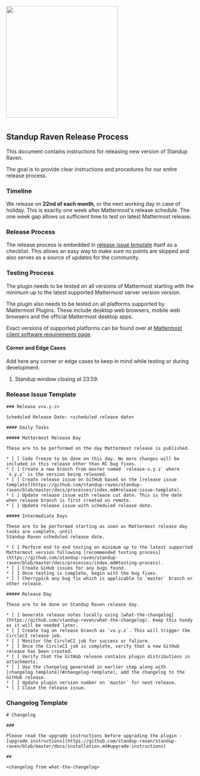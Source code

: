 <img src="assets/images/banner.png" width="300px">

#

## Standup Raven Release Process

This document contains instructions for releasing new version of Standup Raven.

The goal is to provide clear instructions and procedures for our entire release
process.

### Timeline

We release on **22nd of each month**, or the next working day in case of holiday. 
This is exactly one week after Mattermost's release schedule. The one week gap allows us
sufficient time to test on latest Mattermost release.

### Release Process

The release process is embedded in [release issue template](#release-issue-template) itself 
as a checklist. This allows an easy way to make sure no points are skipped and also serves as a source 
of updates for the community.

### Testing Process

The plugin needs to be tested on all versions of Mattermost starting with the minimum up to the latest supported Mattermost server version version.

The plugin also needs to be tested on all platforms supported by Mattermost Plugins. These include
desktop web browsers, mobile web browsers and the official Mattermost desktop apps.

Exact versions of supported platforms can be found over at [Mattermost client software requirements page](https://docs.mattermost.com/install/requirements.html#client-software).

#### Corner and Edge Cases

Add here any corner or edge cases to keep in mind while testing or during development.

1. Standup window closing at 23:59. 


### Release Issue Template

    ### Release v<x.y.z>
    
    Scheduled Release Date: <scheduled release date>
    
    #### Daily Tasks
    
    ##### Mattermost Release Day
    
    These are to be performed on the day Mattermost release is published.
    
    * [ ] Code freeze to be done on this day. No more changes will be included in this release other than RC bug fixes.
    * [ ] Create a new branch from master named `release-x.y.z` where `x.y.z` is the version being released.
    * [ ] Create release issue on GitHub based on the [release issue template](https://github.com/standup-raven/standup-raven/blob/master/docs/processes/index.md#release-issue-template).
    * [ ] Update release issue with release cut date. This is the date when release branch is first created on remote.
    * [ ] Update release issue with scheduled release date.
    
    ##### Intermediate Days
    
    These are to be performed starting as soon as Mattermost release day tasks are complete, until 
    Standup Raven scheduled release date.
    
    * [ ] Perform end to end testing on minimum up to the latest supported Mattermost version following [recommended testing process](https://github.com/standup-raven/standup-raven/blob/master/docs/processes/index.md#testing-process).
    * [ ] Create GiHub issues for any bugs found.
    * [ ] Once testing is complete, begin with the bug fixes.
    * [ ] Cherrypick any bug fix which is applicable to `master` branch or other release.
    
    ##### Release Day
    
    These are to be done on Standup Raven release day.
    
    * [ ] Generate release notes locally using [what-the-changelog](https://github.com/standup-raven/what-the-changelog). Keep this handy as it will be needed later.
    * [ ] Create tag on release branch as `vx.y.z`. This will trigger the CircleCI release job.
    * [ ] Monitor the CircleCI job for success or faliure.
    * [ ] Once the CircleCI job is complete, verify that a new GitHub release has been created. 
    * [ ] Verify that the GitHub release contains plugin distributions in attachments.
    * [ ] Use the changelog generated in earlier step along with [changelog template](#changelog-template), add the changelog to the GitHub release.
    * [ ] Update plugin version number on `master` for next release.
    * [ ] Close the release issue.


### Changelog Template

    # Changelog  
    
    ###
    
    Please read the upgrade instructions before upgrading the plugin - [upgrade instructions](https://github.com/standup-raven/standup-raven/blob/master/docs/installation.md#upgrade-instructions)
    
    ##
    
    <changelog from what-the-changelog>
